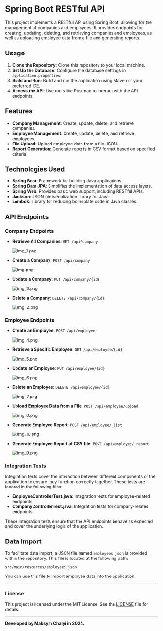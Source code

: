 # Spring Boot RESTful API

This project implements a RESTful API using Spring Boot, allowing for the management of companies and employees. It provides endpoints for creating, updating, deleting, and retrieving companies and employees, as well as uploading employee data from a file and generating reports.

## Usage

1. **Clone the Repository**: Clone this repository to your local machine.
2. **Set Up the Database**: Configure the database settings in `application.properties`.
3. **Build and Run**: Build and run the application using Maven or your preferred IDE.
4. **Access the API**: Use tools like Postman to interact with the API endpoints.

## Features

- **Company Management**: Create, update, delete, and retrieve companies.
- **Employee Management**: Create, update, delete, and retrieve employees.
- **File Upload**: Upload employee data from a file JSON.
- **Report Generation**: Generate reports in CSV format based on specified criteria.

## Technologies Used

- **Spring Boot**: Framework for building Java applications.
- **Spring Data JPA**: Simplifies the implementation of data access layers.
- **Spring Web**: Provides basic web support, including RESTful APIs.
- **Jackson**: JSON (de)serialization library for Java.
- **Lombok**: Library for reducing boilerplate code in Java classes.

## API Endpoints
### Company Endpoints

- **Retrieve All Companies**: `GET /api/company`

  ![img_1.png](img/img_1.png)

- **Create a Company**: `POST /api/company`

  ![img.png](img/img.png)

- **Update a Company**: `PUT /api/company/{id}`

  ![img_3.png](img/img_3.png)

- **Delete a Company**: `DELETE /api/company/{id}`

  ![img_2.png](img/img_2.png)

### Employee Endpoints

- **Create an Employee**: `POST /api/employee`

  ![img_4.png](img/img_4.png)

- **Retrieve a Specific Employee**: `GET /api/employee/{id}`

  ![img_5.png](img/img_5.png)

- **Update an Employee**: `PUT /api/employee/{id}`

  ![img_6.png](img/img_6.png)

- **Delete an Employee**: `DELETE /api/employee/{id}`

  ![img_7.png](img/img_7.png)

- **Upload Employee Data from a File**: `POST /api/employee/upload`

  ![img_8.png](img/img_8.png)

- **Generate Employee Report**: `POST /api/employee/_list`

  ![img_10.png](img/img_10.png)

- **Generate Employee Report at CSV file**: `POST /api/employee/_report`

  ![img_9.png](img/img_9.png)



### Integration Tests

Integration tests cover the interaction between different components of the application to ensure they function correctly together. These tests are located in the following files:

- **EmployeeControllerTest.java**: Integration tests for employee-related endpoints.
- **CompanyControllerTest.java**: Integration tests for company-related endpoints.

These integration tests ensure that the API endpoints behave as expected and cover the underlying logic of the application.

## Data Import

To facilitate data import, a JSON file named `employees.json` is provided within the repository. This file is located at the following path:

```
src/main/resources/employees.json
```

You can use this file to import employee data into the application.


---

### License
This project is licensed under the MIT License. See the [LICENSE](LICENSE.md) file for details.

----

**Developed by Maksym Chalyi in 2024.**